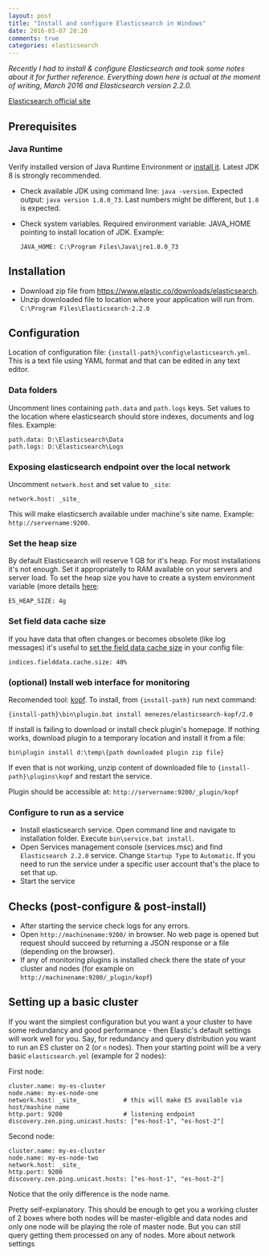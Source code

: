 ```yaml
---
layout: post
title: "Install and configure Elasticsearch in Windows"
date: 2016-03-07 20:20
comments: true
categories: elasticsearch 
---
```


*Recently I had to install & configure Elasticsearch and took some notes about it for further reference. Everything down here is actual at the moment of writing, March 2016 and Elasticsearch version 2.2.0.*

[Elasticsearch official site](https://www.elastic.co/)

## Prerequisites

### Java Runtime

Verify installed version of Java Runtime Environment or [install it](http://www.oracle.com/technetwork/java/javase/downloads/jre8-downloads-2133155.html). Latest JDK 8 is strongly recommended. 

 - Check available JDK using command line: `java -version`. Expected output: `java version 1.8.0_73`. Last numbers might be different, but `1.8` is expected.
 - Check system variables. Required environment variable: JAVA_HOME pointing to install location of JDK. Example: 
 
    `JAVA_HOME: C:\Program Files\Java\jre1.8.0_73`

## Installation
 - Download zip file from https://www.elastic.co/downloads/elasticsearch.
 - Unzip downloaded file to location where your application will run from. `C:\Program Files\Elasticsearch-2.2.0` 
   
## Configuration
Location of configuration file: `{install-path}\config\elasticsearch.yml`. This is a text file using YAML format and that can be edited in any text editor.

### Data folders 
Uncomment lines containing `path.data` and `path.logs` keys. Set values to the location where elasticsearch should store indexes, documents and log files. Example:

    path.data: D:\Elasticsearch\Data
    path.logs: D:\Elasticsearch\Logs
 
### Exposing elasticsearch endpoint over the local network

Uncomment `network.host` and set value to `_site`:

    network.host: _site_
    
This will make elasticserch available under machine's site name. Example: `http://servername:9200`.

### Set the heap size 
By default Elasticsearch will reserve 1 GB for it's heap. For most installations it's not enough. Set it appropriatelly to RAM available on your servers and server load. To set the heap size you have to create a system environment variable (more details [here](https://www.elastic.co/guide/en/elasticsearch/guide/current/heap-sizing.html):

    ES_HEAP_SIZE: 4g

### Set field data cache size
If you have data that often changes or becomes obsolete (like log messages) it's useful to [set the field data cache size](https://www.elastic.co/guide/en/elasticsearch/guide/current/_limiting_memory_usage.html)  in your config file:

    indices.fielddata.cache.size: 40%

### (optional) Install web interface for monitoring

Recomended tool: [kopf](https://github.com/lmenezes/elasticsearch-kopf). To install, from `{install-path}` run next command:

    {install-path}\bin\plugin.bat install menezes/elasticsearch-kopf/2.0

If install is failing to download or install check plugin's homepage. If nothing works, download  plugin to a temporary location and install it from a file:

    bin\plugin install d:\temp\{path downloaded plugin zip file}

If even that is not working, unzip content of downloaded file to `{install-path}\plugins\kopf` and restart the service.

Plugin should be accessible at: `http://servername:9200/_plugin/kopf` 

### Configure to run as a service
 - Install elasticsearch service. Open command line and navigate to installation folder. Execute `bin\service.bat install`. 
 - Open Services management console (services.msc) and find `Elasticsearch 2.2.0` service. Change `Startup Type` to `Automatic`. If you need to run the service under a specific user account that's the place to set that up.
 - Start the service

## Checks (post-configure & post-install)
- After starting the service check logs for any errors.
- Open `http://machinename:9200/` in browser. No web page is opened but request should succeed by returning a JSON response or a file (depending on the browser).
- If any of monitoring plugins is installed check there the state of your cluster and nodes (for example on `http://machinename:9200/_plugin/kopf`)

## Setting up a basic cluster

If you want the simplest configuration but you want a your cluster to have some redundancy and good performance - then Elastic's default settings will work well for you. Say, for redundancy and query distribution you want to run an ES cluster on 2 (or `n` nodes). Then your starting point will be a very basic `elasticsearch.yml` (example for 2 nodes):

First node:

    cluster.name: my-es-cluster
    node.name: my-es-node-one
    network.host: _site_            # this will make ES available via host/mashine name
    http.port: 9200                 # listening endpoint
    discovery.zen.ping.unicast.hosts: ["es-host-1", "es-host-2"]

Second node:

    cluster.name: my-es-cluster
    node.name: my-es-node-two
    network.host: _site_
    http.port: 9200
    discovery.zen.ping.unicast.hosts: ["es-host-1", "es-host-2"]

Notice that the only difference is the node name.

Pretty self-explanatory. This should be enough to get you a working cluster of 2 boxes where both nodes will be master-eligible and data nodes and only one node will be playing the role of master node. But you can still query getting them processed on any of nodes. More about network settings